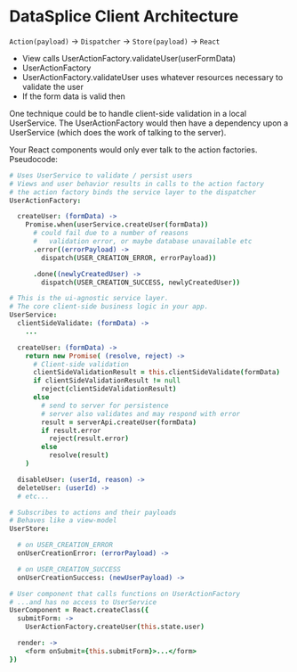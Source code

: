 # DataSplice Client Architecture

`Action(payload)` -> `Dispatcher` -> `Store(payload)` -> `React`


- View calls UserActionFactory.validateUser(userFormData)
- UserActionFactory
- UserActionFactory.validateUser uses whatever resources necessary to validate the user
- If the form data is valid then


One technique could be to handle client-side validation in a local UserService. The UserActionFactory would then have a dependency upon a UserService (which does the work of talking to the server).

Your React components would only ever talk to the action factories. Pseudocode:

```coffeescript
# Uses UserService to validate / persist users
# Views and user behavior results in calls to the action factory
# the action factory binds the service layer to the dispatcher
UserActionFactory:

  createUser: (formData) ->
    Promise.when(userService.createUser(formData))
      # could fail due to a number of reasons
      #   validation error, or maybe database unavailable etc
      .error((errorPayload) ->
        dispatch(USER_CREATION_ERROR, errorPayload))

      .done((newlyCreatedUser) ->
        dispatch(USER_CREATION_SUCCESS, newlyCreatedUser))

# This is the ui-agnostic service layer.
# The core client-side business logic in your app.
UserService:
  clientSideValidate: (formData) ->
    ...

  createUser: (formData) ->
    return new Promise( (resolve, reject) ->
      # Client-side validation
      clientSideValidationResult = this.clientSideValidate(formData)
      if clientSideValidationResult != null
        reject(clientSideValidationResult)
      else
        # send to server for persistence
        # server also validates and may respond with error
        result = serverApi.createUser(formData)
        if result.error
          reject(result.error)
        else
          resolve(result)
    )

  disableUser: (userId, reason) ->
  deleteUser: (userId) ->
  # etc...

# Subscribes to actions and their payloads
# Behaves like a view-model
UserStore:

  # on USER_CREATION_ERROR
  onUserCreationError: (errorPayload) ->

  # on USER_CREATION_SUCCESS
  onUserCreationSuccess: (newUserPayload) ->

# User component that calls functions on UserActionFactory
# ...and has no access to UserService
UserComponent = React.createClass({
  submitForm: ->
    UserActionFactory.createUser(this.state.user)

  render: ->
    <form onSubmit={this.submitForm}>...</form>
})
```
